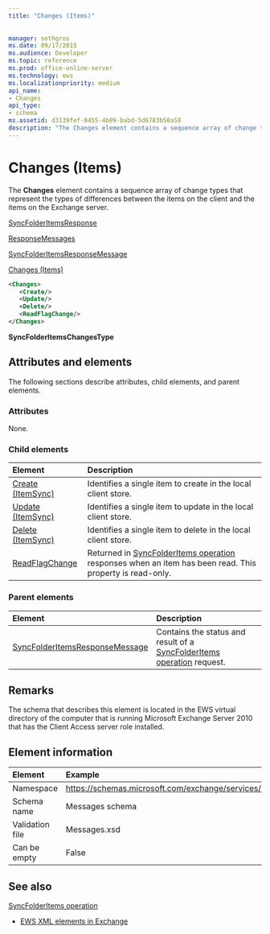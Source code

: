 ```yaml
---
title: "Changes (Items)"
 
 
manager: sethgros
ms.date: 09/17/2015
ms.audience: Developer
ms.topic: reference
ms.prod: office-online-server
ms.technology: ews
ms.localizationpriority: medium
api_name:
- Changes
api_type:
- schema
ms.assetid: d3139fef-0455-4b89-babd-5d6783b50a58
description: "The Changes element contains a sequence array of change types that represent the types of differences between the items on the client and the items on the Exchange server."
---
```


# Changes (Items)

The **Changes** element contains a sequence array of change types that represent the types of differences between the items on the client and the items on the Exchange server. 
  
[SyncFolderItemsResponse](syncfolderitemsresponse.md)
  
[ResponseMessages](responsemessages.md)
  
[SyncFolderItemsResponseMessage](syncfolderitemsresponsemessage.md)
  
[Changes (Items)](changes-items.md)
  
```xml
<Changes>
   <Create/>
   <Update/>
   <Delete/>
   <ReadFlagChange/>
</Changes>
```

 **SyncFolderItemsChangesType**
## Attributes and elements

The following sections describe attributes, child elements, and parent elements.
  
### Attributes

None.
  
### Child elements

|**Element**|**Description**|
|:-----|:-----|
|[Create (ItemSync)](create-itemsync.md) <br/> |Identifies a single item to create in the local client store.  <br/> |
|[Update (ItemSync)](update-itemsync.md) <br/> |Identifies a single item to update in the local client store.  <br/> |
|[Delete (ItemSync)](delete-itemsync.md) <br/> |Identifies a single item to delete in the local client store.  <br/> |
|[ReadFlagChange](readflagchange.md) <br/> |Returned in [SyncFolderItems operation](syncfolderitems-operation.md) responses when an item has been read. This property is read-only.  <br/> |
   
### Parent elements

|**Element**|**Description**|
|:-----|:-----|
|[SyncFolderItemsResponseMessage](syncfolderitemsresponsemessage.md) <br/> |Contains the status and result of a [SyncFolderItems operation](syncfolderitems-operation.md) request.  <br/> |
   
## Remarks

The schema that describes this element is located in the EWS virtual directory of the computer that is running Microsoft Exchange Server 2010 that has the Client Access server role installed.
  
## Element information

| Element | Example |
|:-----|:-----|
|Namespace  <br/> |https://schemas.microsoft.com/exchange/services/2006/messages  <br/> |
|Schema name  <br/> |Messages schema  <br/> |
|Validation file  <br/> |Messages.xsd  <br/> |
|Can be empty  <br/> |False  <br/> |
   
## See also



[SyncFolderItems operation](syncfolderitems-operation.md)


- [EWS XML elements in Exchange](ews-xml-elements-in-exchange.md)


